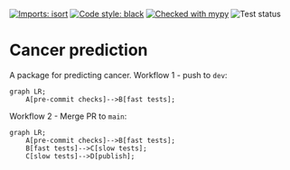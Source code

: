 [![Imports: isort](https://img.shields.io/badge/%20imports-isort-%231674b1?style=flat&labelColor=ef8336)](https://pycqa.github.io/isort/)
[![Code style: black](https://img.shields.io/badge/code%20style-black-000000.svg)](https://github.com/psf/black)
[![Checked with mypy](https://www.mypy-lang.org/static/mypy_badge.svg)](https://mypy-lang.org/)
![Test status](https://github.com/rkdan/cancer-prediction/actions/workflows/tests.yml/badge.svg?branch=dev)

# Cancer prediction

A package for predicting cancer.
Workflow 1 - push to `dev`:
```mermaid
graph LR;
    A[pre-commit checks]-->B[fast tests];
```

Workflow 2 - Merge PR to `main`:
```mermaid
graph LR;
    A[pre-commit checks]-->B[fast tests];
    B[fast tests]-->C[slow tests];
    C[slow tests]-->D[publish];
```
